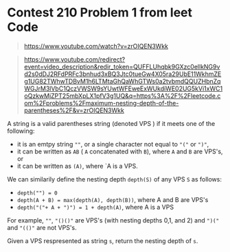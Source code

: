 # Contest 210 Problem 1 from leet Code
> https://www.youtube.com/watch?v=zrOIQEN3Wkk

> https://www.youtube.com/redirect?event=video_description&redir_token=QUFFLUhqbk9GXzc0ellkNG9vd2s0dDJ2RFdPRFc3bnhud3xBQ3Jtc0tueGw4X05ra29UbE11WkhmZEg1UG82TWhwTDBvM1h6LTMtaGhQaWhGTWs0a2tvbmdQQUZHbnZqWGJrM3lVbC1QczVWSW9sYUwtWFEweExWUkdiWE02UG5kVi1xWC1oQzkwMjZPT25mbXpLX1pfV3g1UQ&q=https%3A%2F%2Fleetcode.com%2Fproblems%2Fmaximum-nesting-depth-of-the-parentheses%2F&v=zrOIQEN3Wkk

A string is a valid parentheses string (denoted VPS ) if it meets one of the following:
* it is an emtpy string `""`, or a single character not equal to `"("` or `")"`,
* it can be written as `AB` ( `A` concatenated with `B`), where `A` and `B` are VPS's, or
* it can be written as `(A)`, where `A is a VPS.

We can similarily define the nesting depth `depth(S)` of any VPS `S` as follows:
* `depth("") = 0`
* `depth(A + B) = max(depth(A), depth(B))`, where A and B are VPS's
* `depth("("+ A + ")") = 1 + depth(A)`, where A is a VPS

For example, `""`, `"()()"` are VPS's (with nesting depths 0,1, and 2) and `")("` and `"(()"` are not VPS's.

Given a VPS respresented as string `s`, return the nesting depth of `s`.